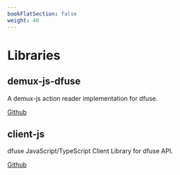 ```yaml
---
bookFlatSection: false
weight: 40
---
```


# Libraries

## demux-js-dfuse

A demux-js action reader implementation for dfuse.

[Github](https://github.com/dfuse-io/demux-js-dfuse)

## client-js

dfuse JavaScript/TypeScript Client Library for dfuse API.

[Github](https://github.com/dfuse-io/client-js)